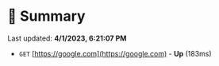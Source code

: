 # 📖 Summary
Last updated: **4/1/2023, 6:21:07 PM**

- `GET` [https://google.com](https://google.com) - **Up** (183ms)
